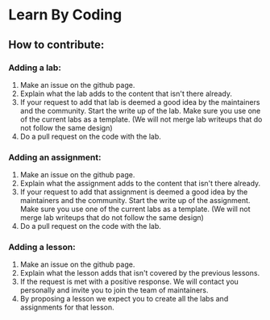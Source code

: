 # Learn By Coding

## How to contribute:

### Adding a lab:
1. Make an issue on the github page.
2. Explain what the lab adds to the content that isn't there already. 
3. If your request to add that lab is deemed a good idea by the maintainers and the community. Start the write up of the lab. Make sure you use one of the current labs as a template. (We will not merge lab writeups that do not follow the same design)
4. Do a pull request on the code with the lab.

### Adding an assignment:
1. Make an issue on the github page.
2. Explain what the assignment adds to the content that isn't there already. 
3. If your request to add that assignment is deemed a good idea by the maintainers and the community. Start the write up of the assignment. Make sure you use one of the current labs as a template. (We will not merge lab writeups that do not follow the same design)
4. Do a pull request on the code with the lab.

### Adding a lesson:
1. Make an issue on the github page.
2. Explain what the lesson adds that isn't covered by the previous lessons.
3. If the request is met with a positive response. We will contact you personally and invite you to join the team of maintainers. 
4. By proposing a lesson we expect you to create all the labs and assignments for that lesson.

